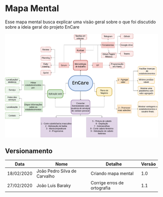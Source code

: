 # Mapa Mental

Esse mapa mental busca explicar uma visão geral sobre o que foi discutido sobre a ideia geral do projeto EnCare

![Mapa_Mental](imagens/mapa_mental.png)

## Versionamento

| Data | Nome | Detalhe | Versão |
|------|-------|--------|--------|
| 18/02/2020 | João Pedro Silva de Carvalho | Criando mapa mental | 1.0 |
| 27/02/2020 | João Luis Baraky | Corrige erros de ortografia | 1.1 |
